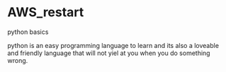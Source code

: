 # AWS_restart
python basics

python is an easy programming language to learn
and its also a loveable and friendly language that will not yiel at 
you when you do something wrong.


